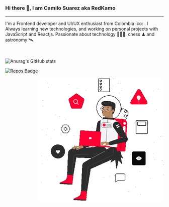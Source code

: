### Hi there 👋, I am Camilo Suarez aka RedKamo

------------

I'm a Frontend developer and UI/UX enthusiast from Colombia :co: . I Always learning new technologies, and working on personal projects with JavaScript and Reactjs. 
Passionate about technology 👨🏾‍💻, chess ♟ and astronomy 🛰.

<br>
<p align="left">

![Anurag's GitHub stats](https://github-readme-stats.vercel.app/api?username=redkamo&show_icons=true&theme=radical&show_icons=true)

[![Repos Badge](https://badges.pufler.dev/repos/redkamo)](https://badges.pufler.dev)

<img align="right" height="400" width="400" alt="GIF" src="https://raw.githubusercontent.com/RedKamo/Redkamo/main/assets/ghprofile.gif" />
</p>


<br>


<!--
**RedKamo/Redkamo** is a ✨ _special_ ✨ repository because its `README.md` (this file) appears on your GitHub profile.

Here are some ideas to get you started:

- 🔭 I’m currently working on ...
- 🌱 I’m currently learning ...
- 👯 I’m looking to collaborate on ...
- 🤔 I’m looking for help with ...
- 💬 Ask me about ...
- 📫 How to reach me: ...
- 😄 Pronouns: ...
- ⚡ Fun fact: ...
-->
